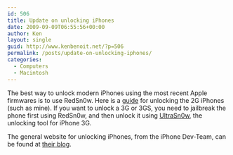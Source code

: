 ```yaml
---
id: 506
title: Update on unlocking iPhones
date: 2009-09-09T06:55:56+00:00
author: Ken
layout: single
guid: http://www.kenbenoit.net/?p=506
permalink: /posts/update-on-unlocking-iphones/
categories:
  - Computers
  - Macintosh
---
```

The best way to unlock modern iPhones using the most recent Apple firmwares is to use RedSn0w. Here is a [guide](http://www.iphonedownloadblog.com/2009/06/20/tutorial-iphone-30-unlock-redsn0w/) for unlocking the 2G iPhones (such as mine). If you want to unlock a 3G or 3GS, you need to jailbreak the phone first using RedSn0w, and then unlock it using [UltraSn0w](http://www.iphonedownloadblog.com/tag/ultrasn0w/), the unlocking tool for iPhone 3G.

The general website for unlocking iPhones, from the iPhone Dev-Team, can be found at [their blog](http://blog.iphone-dev.org/).
